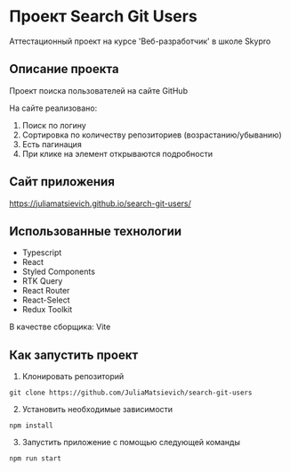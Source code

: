 # Проект Search Git Users 

Аттестационный проект на курсе 'Веб-разработчик' в школе Skypro

## Описание проекта

Проект поиска пользователей на сайте GitHub

На сайте реализовано:

1. Поиск по логину
2. Сортировка по количеству репозиториев (возрастанию/убыванию)
3. Есть пагинация
4. При клике на элемент открываются подробности

## Сайт приложения

https://juliamatsievich.github.io/search-git-users/

## Использованные технологии

- Typescript
- React
- Styled Components
- RTK Query
- React Router
- React-Select
- Redux Toolkit

В качестве сборщика: Vite

## Как запустить проект

1. Клонировать репозиторий

```
git clone https://github.com/JuliaMatsievich/search-git-users
```

2. Установить необходимые зависимости

```
npm install
```

3. Запустить приложение с помощью следующей команды

```
npm run start
```
